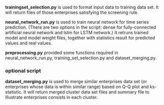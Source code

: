 **trainingset_selection.py** is used to format input data to training data set. It will return files of those enterprises satisfying the screening rule.

**neural_network_run.py** is used to train neural network for time series prediction. (There are two options in the script: dense for fully-connected artificial neural network and lstm for LSTM network.) It retruns trained model and model weight files, together with statistics result for predicted values and real values.

**preprocessing.py** provided some functions required in neural_network_run.py, training_set_selection.py and dataset_merging.py.

### optional script
**dataset_merging.py** is used to merge similar enterprises data set (or enterprises whose data is within similar range) based on Q-Q plot and ks-statistic. It will return merged cluster data set files and summary file to illustrate enterprises consists in each cluster.
